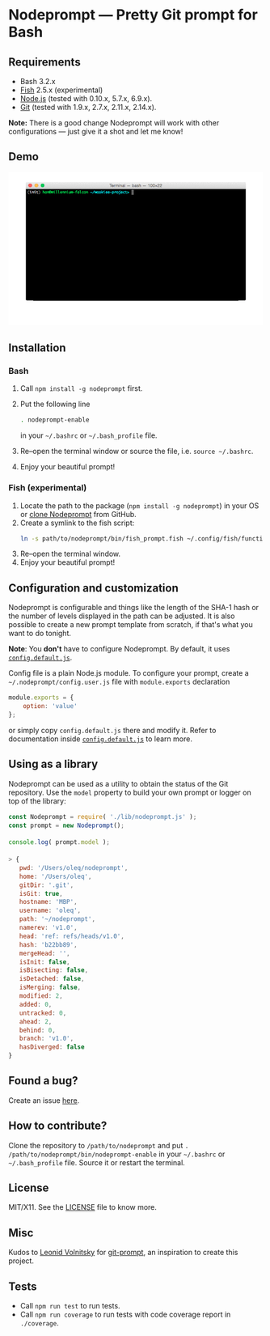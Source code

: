 Nodeprompt &mdash; Pretty Git prompt for Bash
==================================================

## Requirements

* Bash 3.2.x
* [Fish](https://fishshell.com/) 2.5.x (experimental)
* [Node.js](https://nodejs.org/) (tested with 0.10.x, 5.7.x, 6.9.x).
* [Git](https://git-scm.com/) (tested with 1.9.x, 2.7.x, 2.11.x, 2.14.x).

**Note:** There is a good change Nodeprompt will work with other configurations — just give it a shot and let me know!

## Demo

![Nodeprompt demo](demo/demo.gif?raw=true)

## Installation

### Bash

1. Call `npm install -g nodeprompt` first.
1. Put the following line

   ```bash
   . nodeprompt-enable
   ```

   in your `~/.bashrc` or `~/.bash_profile` file.
1. Re&ndash;open the terminal window or source the file, i.e. `source ~/.bashrc`.
1. Enjoy your beautiful prompt!

### Fish (experimental)

1. Locate the path to the package (`npm install -g nodeprompt`) in your OS or [clone Nodeprompt](#how-to-contribute) from GitHub.
1. Create a symlink to the fish script:
   ```bash
   ln -s path/to/nodeprompt/bin/fish_prompt.fish ~/.config/fish/functions/fish_prompt.fish
   ```
1. Re&ndash;open the terminal window.
1. Enjoy your beautiful prompt!

## Configuration and customization

Nodeprompt is configurable and things like the length of the SHA-1 hash or the number of levels displayed in the path can be adjusted. It is also possible to create a new prompt template from scratch, if that's what you want to do tonight.

**Note**: You **don't** have to configure Nodeprompt. By default, it uses [`config.default.js`](https://github.com/oleq/nodeprompt/blob/master/config.default.js).

Config file is a plain Node.js module. To configure your prompt, create a `~/.nodeprompt/config.user.js` file with `module.exports` declaration

```js
module.exports = {
    option: 'value'
};
```

or simply copy `config.default.js` there and modify it. Refer to documentation inside [`config.default.js`](https://github.com/oleq/nodeprompt/blob/master/config.default.js) to learn more.

## Using as a library

Nodeprompt can be used as a utility to obtain the status of the Git repository. Use the `model` property to build your own prompt or logger on top of the library:

```js
const Nodeprompt = require( './lib/nodeprompt.js' );
const prompt = new Nodeprompt();

console.log( prompt.model );

> {
   pwd: '/Users/oleq/nodeprompt',
   home: '/Users/oleq',
   gitDir: '.git',
   isGit: true,
   hostname: 'MBP',
   username: 'oleq',
   path: '~/nodeprompt',
   namerev: 'v1.0',
   head: 'ref: refs/heads/v1.0',
   hash: 'b22bb89',
   mergeHead: '',
   isInit: false,
   isBisecting: false,
   isDetached: false,
   isMerging: false,
   modified: 2,
   added: 0,
   untracked: 0,
   ahead: 2,
   behind: 0,
   branch: 'v1.0',
   hasDiverged: false
}
```

## Found a bug?

Create an issue [here](https://github.com/oleq/nodeprompt/issues).

## How to contribute?

Clone the repository to `/path/to/nodeprompt` and put `. /path/to/nodeprompt/bin/nodeprompt-enable` in your `~/.bashrc` or `~/.bash_profile` file. Source it or restart the terminal.

## License

MIT/X11. See the [LICENSE](LICENSE) file to know more.

## Misc

Kudos to [Leonid Volnitsky](https://github.com/lvv) for [git-prompt](https://github.com/lvv/git-prompt), an inspiration to create this project.

## Tests

* Call `npm run test` to run tests.
* Call `npm run coverage` to run tests with code coverage report in `./coverage`.
